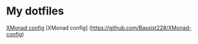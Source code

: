 # My dotfiles

[XMonad config](https://github.com/Bassist228/screenshots/blob/main/dotfiles.png?raw=true)
[XMonad config] (https://github.com/Bassist228/XMonad-config)
